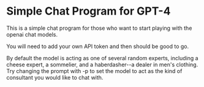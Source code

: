 # Simple Chat Program for GPT-4

This is a simple chat program for those who want to start playing with the openai chat models.

You will need to add your own API token and then should be good to go.

By default the model is acting as one of several random experts, including a cheese expert, a sommelier, and a haberdasher--a dealer in men's clothing. Try changing the prompt with -p to set the model to act as the kind of consultant you would like to chat with.


